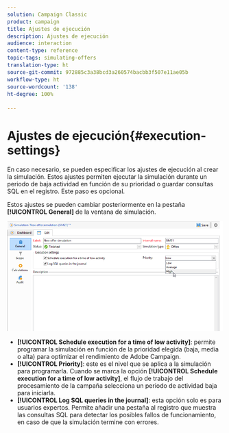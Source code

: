 ```yaml
---
solution: Campaign Classic
product: campaign
title: Ajustes de ejecución
description: Ajustes de ejecución
audience: interaction
content-type: reference
topic-tags: simulating-offers
translation-type: ht
source-git-commit: 972885c3a38bcd3a260574bacbb3f507e11ae05b
workflow-type: ht
source-wordcount: '138'
ht-degree: 100%

---
```



# Ajustes de ejecución{#execution-settings}

En caso necesario, se pueden especificar los ajustes de ejecución al crear la simulación. Estos ajustes permiten ejecutar la simulación durante un periodo de baja actividad en función de su prioridad o guardar consultas SQL en el registro. Este paso es opcional.

Estos ajustes se pueden cambiar posteriormente en la pestaña **[!UICONTROL General]** de la ventana de simulación.

![](assets/offer_simulation_008.png)

* **[!UICONTROL Schedule execution for a time of low activity]**: permite programar la simulación en función de la prioridad elegida (baja, media o alta) para optimizar el rendimiento de Adobe Campaign.
* **[!UICONTROL Priority]**: este es el nivel que se aplica a la simulación para programarla. Cuando se marca la opción **[!UICONTROL Schedule execution for a time of low activity]**, el flujo de trabajo del procesamiento de la campaña selecciona un periodo de actividad baja para iniciarla.
* **[!UICONTROL Log SQL queries in the journal]**: esta opción solo es para usuarios expertos. Permite añadir una pestaña al registro que muestra las consultas SQL para detectar los posibles fallos de funcionamiento, en caso de que la simulación termine con errores.

